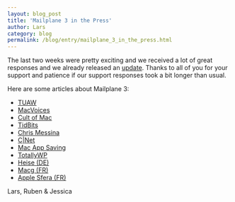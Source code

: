 ```yaml
---
layout: blog_post
title: 'Mailplane 3 in the Press'
author: Lars
category: blog
permalink: /blog/entry/mailplane_3_in_the_press.html
---
```


The last two weeks were pretty exciting and we received a lot of great responses and we already released an [update](/releases/mailplane3.html). Thanks to all of you for your support and patience if our support responses took a bit longer than usual.

Here are some articles about Mailplane 3:

* [TUAW](http://www.tuaw.com/2013/04/15/mailplane-3-now-available)
* [MacVoices](http://www.macvoices.com/wordpress/macvoices-13132-lars-steiger-of-mailplane-talks-about-the-newest-version-of-their-gmail-client)
* [Cult of Mac](http://www.cultofmac.com/223806/mailplane-puts-gmail-and-google-calendar-on-your-mac-desktop)
* [TidBits](http://tidbits.com/article/13708)
* [Chris Messina](https://plus.google.com/+ChrisMessina/posts/X6LmZ7jjB3F)
* [C|Net](http://download.cnet.com/8301-2007_4-57580167-12/mailplane-3-takes-off)
* [Mac App Saving](http://www.macsaving.com/macupdate-os-x/2013/04/17/mailplane-3-0-bring-gmail-to-your-mac-desktop-demo)
* [TotallyWP](http://totallywp.com/2013/04/18/mailplane-3-takes-off)
* [Heise (DE)](http://www.heise.de/mac-and-i/meldung/Gmail-Desktop-Client-Mailplane-mit-Tabs-und-Kalender-1842731.html)
* [Macg (FR)](http://www.macg.co/news/voir/259551/gmail-mailplane-3-est-disponible)
* [Apple Sfera (FR)](http://www.applesfera.com/aplicaciones-os-x-1/mailplane-demuestra-que-sigue-vivo-con-su-tercera-version)

Lars, Ruben &amp; Jessica